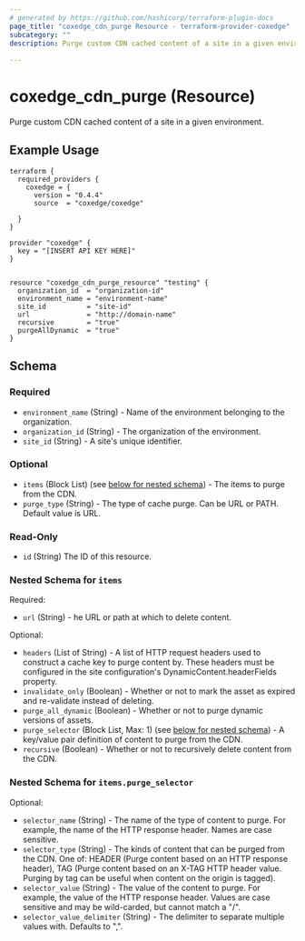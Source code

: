 ```yaml
---
# generated by https://github.com/hashicorp/terraform-plugin-docs
page_title: "coxedge_cdn_purge Resource - terraform-provider-coxedge"
subcategory: ""
description: Purge custom CDN cached content of a site in a given environment.
  
---
```


# coxedge_cdn_purge (Resource)
Purge custom CDN cached content of a site in a given environment.

Example Usage
---
```
terraform {
  required_providers {
    coxedge = {
      version = "0.4.4"
      source  = "coxedge/coxedge"
    
  }
}

provider "coxedge" {
  key = "[INSERT API KEY HERE]"
}


resource "coxedge_cdn_purge_resource" "testing" {
  organization_id  = "organization-id"
  environment_name = "environment-name"
  site_id          = "site-id"
  url              = "http://domain-name"
  recursive        = "true"
  purgeAllDynamic  = "true"
}
```


<!-- schema generated by tfplugindocs -->
## Schema

### Required

- `environment_name` (String) - Name of the environment belonging to the organization.
- `organization_id` (String) - The organization of the environment.
- `site_id` (String) - A site's unique identifier.

### Optional

- `items` (Block List) (see [below for nested schema](#nestedblock--items)) - The items to purge from the CDN.
- `purge_type` (String) - The type of cache purge. Can be URL or PATH. Default value is URL.

### Read-Only

- `id` (String) The ID of this resource.

<a id="nestedblock--items"></a>
### Nested Schema for `items`

Required:

- `url` (String) - he URL or path at which to delete content.

Optional:

- `headers` (List of String) - A list of HTTP request headers used to construct a cache key to purge content by. These headers must be configured in the site configuration's DynamicContent.headerFields property.
- `invalidate_only` (Boolean) - Whether or not to mark the asset as expired and re-validate instead of deleting.
- `purge_all_dynamic` (Boolean) - Whether or not to purge dynamic versions of assets.
- `purge_selector` (Block List, Max: 1) (see [below for nested schema](#nestedblock--items--purge_selector)) - A key/value pair definition of content to purge from the CDN.
- `recursive` (Boolean) - Whether or not to recursively delete content from the CDN.

<a id="nestedblock--items--purge_selector"></a>
### Nested Schema for `items.purge_selector`

Optional:

- `selector_name` (String) - The name of the type of content to purge. For example, the name of the HTTP response header. Names are case sensitive.
- `selector_type` (String) - The kinds of content that can be purged from the CDN. One of: HEADER (Purge content based on an HTTP response header), TAG (Purge content based on an X-TAG HTTP header value. Purging by tag can be useful when content on the origin is tagged).
- `selector_value` (String) - The value of the content to purge. For example, the value of the HTTP response header. Values are case sensitive and may be wild-carded, but cannot match a "/".
- `selector_value_delimiter` (String) - The delimiter to separate multiple values with. Defaults to ",".


